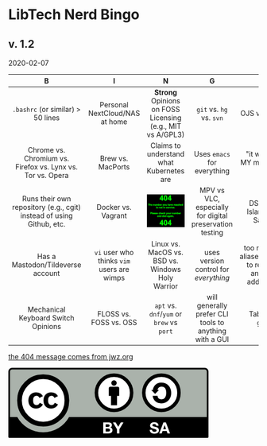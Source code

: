 # LibTech Nerd Bingo
## v. 1.2
2020-02-07

| B | I | N | G | O |
|:--:|:--:|:--:|:--:|:--:|
| `.bashrc` (or similar) > 50 lines | Personal NextCloud/NAS at home | **Strong**  Opinions on FOSS Licensing (e.g., MIT vs A/GPL3) | `git` vs. `hg` vs. `svn` | OJS vs. Ubiquity |
| Chrome vs. Chromium vs. Firefox vs. Lynx vs. Tor vs. Opera  | Brew vs. MacPorts | Claims to understand what Kubernetes are | Uses `emacs` for everything |  "it worked on MY machine just fine!" |
| Runs their own repository (e.g., cgit) instead of using Github, etc. | Docker vs. Vagrant | ![404 Space Not Found[^1] ](404_space_not_found.png)  | MPV vs VLC, especially for digital preservation testing | DSpace vs. Islandora vs. Samvera |
| Has a Mastodon/Tildeverse account | `vi` user who thinks `vim` users are wimps | Linux vs. MacOS vs. BSD vs. Windows Holy Warrior | uses version control for *everything* | too many shell aliases/functions to remember and keeps adding more |
| Mechanical Keyboard Switch Opinions | FLOSS vs. FOSS vs. OSS | `apt` vs. `dnf`/`yum` or `brew` vs `port` | will generally prefer CLI tools to anything with a GUI | Tableau vs. `ggplot` |

[the 404 message comes from jwz.org](https://www.jwz.org/aslkdnaslknd%c3%b6al)

![Licensed under CC BY-SA 4.0 | 40%](by-sa.png)

